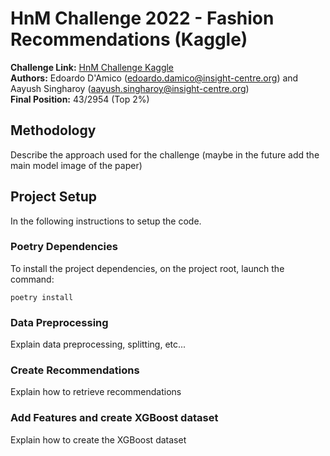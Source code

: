 # **HnM Challenge 2022 - Fashion Recommendations** (Kaggle)
**Challenge Link:** [HnM Challenge Kaggle](https://www.kaggle.com/c/h-and-m-personalized-fashion-recommendations/overview)
\
**Authors:** Edoardo D'Amico (edoardo.damico@insight-centre.org) and Aayush Singharoy (aayush.singharoy@insight-centre.org)\
**Final Position:** 43/2954 (Top 2%)

## Methodology
Describe the approach used for the challenge (maybe in the future add the main model image of the paper)

## Project Setup
In the following instructions to setup the code.

### Poetry Dependencies
To install the project dependencies, on the project root, launch the command:
```shell
poetry install
```

### Data Preprocessing
Explain data preprocessing, splitting, etc...

### Create Recommendations
Explain how to retrieve recommendations

### Add Features and create XGBoost dataset
Explain how to create the XGBoost dataset




